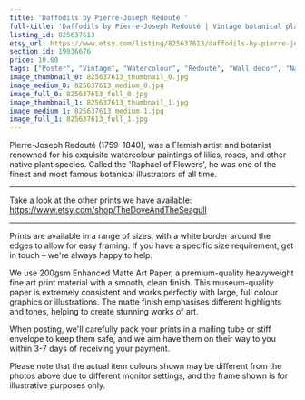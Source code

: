 ```yaml
---
title: 'Daffodils by Pierre-Joseph Redouté '
full-title: 'Daffodils by Pierre-Joseph Redouté | Vintage botanical plant illustration | Art print for nature lovers'
listing_id: 825637613
etsy_url: https://www.etsy.com/listing/825637613/daffodils-by-pierre-joseph-redoute-o?utm_source=site&utm_medium=api&utm_campaign=api
section_id: 19036676
price: 10.60
tags: ["Poster", "Vintage", "Watercolour", "Redouté", "Wall decor", "Nature", "Botanical print", "Plant lovers gift", "Plant illustration", "Cottage decor", "Flower art print", "Cottage", "Daffodils"]
image_thumbnail_0: 825637613_thumbnail_0.jpg
image_medium_0: 825637613_medium_0.jpg
image_full_0: 825637613_full_0.jpg
image_thumbnail_1: 825637613_thumbnail_1.jpg
image_medium_1: 825637613_medium_1.jpg
image_full_1: 825637613_full_1.jpg
---
```

Pierre-Joseph Redouté (1759–1840), was a Flemish artist and botanist renowned for his exquisite watercolour paintings of lilies, roses, and other native plant species. Called the &#39;Raphael of Flowers&#39;, he was one of the finest and most famous botanical illustrators of all time. 

---

Take a look at the other prints we have available:
https://www.etsy.com/shop/TheDoveAndTheSeagull

----

Prints are available in a range of sizes, with a white border around the edges to allow for easy framing. If you have a specific size requirement, get in touch – we&#39;re always happy to help.

We use 200gsm Enhanced Matte Art Paper, a premium-quality heavyweight fine art print material with a smooth, clean finish. This museum-quality paper is extremely consistent and works perfectly with large, full colour graphics or illustrations. The matte finish emphasises different highlights and tones, helping to create stunning works of art.

When posting, we&#39;ll carefully pack your prints in a mailing tube or stiff envelope to keep them safe, and we aim have them on their way to you within 3-7 days of receiving your payment.

Please note that the actual item colours shown may be different from the photos above due to different monitor settings, and the frame shown is for illustrative purposes only.
